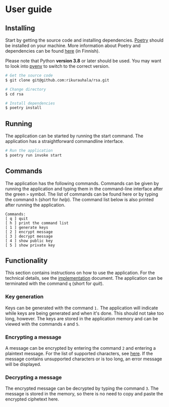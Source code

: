 # User guide

## Installing

Start by getting the source code and installing dependencies. [Poetry](https://python-poetry.org/) should be installed on your machine. More information about Poetry and dependencies can be found [here](https://ohjelmistotekniikka-hy.github.io/python/viikko2#poetry-ja-riippuvuuksien-hallinta) (in Finnish).

Please note that Python **version 3.8** or later should be used. You may want to look into [pyenv](https://github.com/pyenv/pyenv) to switch to the correct version.

```bash
# Get the source code
$ git clone git@github.com:rikurauhala/rsa.git

# Change directory
$ cd rsa

# Install dependencies
$ poetry install
```

## Running

The application can be started by running the start command. The application has a straightforward commandline interface. 

```bash
# Run the application
$ poetry run invoke start
```

## Commands

The application has the following commands. Commands can be given by running the application and typing them in the command-line interface after the green `>` symbol. The list of commands can be found here or by typing the command `h` (short for *help*). The command list below is also printed after running the application.

```
Commands:
[ q ] quit
[ h ] print the command list
[ 1 ] generate keys
[ 2 ] encrypt message
[ 3 ] decrypt message
[ 4 ] show public key
[ 5 ] show private key
```

## Functionality

This section contains instructions on how to use the application. For the technical details, see the [implementation](implementation.md) document. The application can be terminated with the command `q` (short for *quit*).

### Key generation

Keys can be generated with the command `1.` The application will indicate while keys are being generated and when it's done. This should not take too long, however. The keys are stored in the application memory and can be viewed with the commands `4` and `5`.

### Encrypting a message

A message can be encrypted by entering the command `2` and entering a plaintext message. For the list of supported characters, see [here](implementation.md#charactermap). If the message contains unsupported characters or is too long, an error message will be displayed.

### Decrypting a message

The encrypted message can be decrypted by typing the command `3`. The message is stored in the memory, so there is no need to copy and paste the encrypted ciphetext here.
